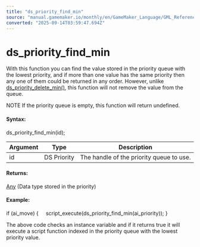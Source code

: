 ```yaml
---
title: "ds_priority_find_min"
source: "manual.gamemaker.io/monthly/en/GameMaker_Language/GML_Reference/Data_Structures/DS_Priority_Queues/ds_priority_find_min.htm"
converted: "2025-09-14T03:59:47.694Z"
---
```


# ds\_priority\_find\_min

With this function you can find the value stored in the priority queue with the lowest priority, and if more than one value has the same priority then any one of them could be returned in any order. However, unlike [ds\_priority\_delete\_min()](ds_priority_delete_min.md), this function will not remove the value from the queue.

NOTE If the priority queue is empty, this function will return undefined.

#### Syntax:

ds\_priority\_find\_min(id);

| Argument | Type | Description |
| --- | --- | --- |
| id | DS Priority | The handle of the priority queue to use. |

#### Returns:

[Any](../../../../../../../GameMaker_Language/GML_Overview/Data_Types.md) (Data type stored in the priority)

#### Example:

if (ai\_move)
{
    script\_execute(ds\_priority\_find\_min(ai\_priority));
}

The above code checks an instance variable and if it returns true it will execute a script function indexed in the priority queue with the lowest priority value.
